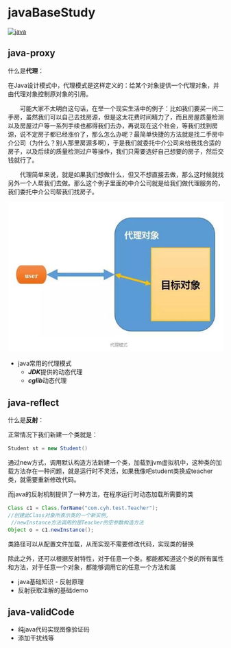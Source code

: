# javaBaseStudy

[![java](https://img.shields.io/badge/JAVA-1.8+-green.svg)](#java-proxy)

## java-proxy

什么是**代理**：

在Java设计模式中，代理模式是这样定义的：给某个对象提供一个代理对象，并由代理对象控制原对象的引用。

　　可能大家不太明白这句话，在举一个现实生活中的例子：比如我们要买一间二手房，虽然我们可以自己去找房源，但是这太花费时间精力了，而且房屋质量检测以及房屋过户等一系列手续也都得我们去办，再说现在这个社会，等我们找到房源，说不定房子都已经涨价了，那么怎么办呢？最简单快捷的方法就是找二手房中介公司（为什么？别人那里房源多啊），于是我们就委托中介公司来给我找合适的房子，以及后续的质量检测过户等操作，我们只需要选好自己想要的房子，然后交钱就行了。

　　代理简单来说，就是如果我们想做什么，但又不想直接去做，那么这时候就找另外一个人帮我们去做。那么这个例子里面的中介公司就是给我们做代理服务的，我们委托中介公司帮我们找房子。

![java代理模式](document/images/java-proxy.jpg)

- java常用的代理模式
  - ***JDK***提供的动态代理
  - ***cglib***动态代理

## java-reflect

什么是**反射**：

正常情况下我们新建一个类就是：

~~~java
Student st = new Student()
~~~

通过new方式，调用默认构造方法新建一个类，加载到jvm虚拟机中，这种类的加载方法存在一种问题，就是运行时不灵活，如果我像吧student类换成teacher类，就需要重新修改代码。

而java的反射机制提供了一种方法，在程序运行时动态加载所需要的类

~~~java
Class c1 = Class.forName("com.cyh.test.Teacher");
//创建此Class对象所表示类的一个新实例,
 //newInstance方法调用的是Teacher的空参数构造方法
Object o = c1.newInstance();
~~~

类路径可以从配置文件加载，从而实现不需要修改代码，实现类的替换

除此之外，还可以根据反射特性，对于任意一个类。都能都知道这个类的所有属性和方法，对于任意一个对象，都能够调用它的任意一个方法和属

- java基础知识 - 反射原理
- 反射获取注解的基础demo

## java-validCode

- 纯java代码实现图像验证码
- 添加干扰线等